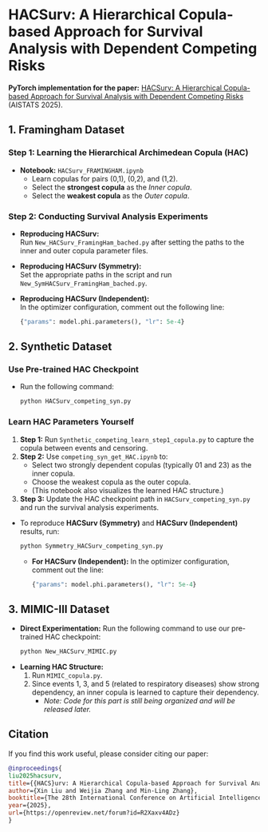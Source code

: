 # HACSurv: A Hierarchical Copula-based Approach for Survival Analysis with Dependent Competing Risks

**PyTorch implementation for the paper:** [HACSurv: A Hierarchical Copula-based Approach for Survival Analysis with Dependent Competing Risks](https://arxiv.org/abs/2410.15180) (AISTATS 2025).

## 1. Framingham Dataset

### Step 1: Learning the Hierarchical Archimedean Copula (HAC)
- **Notebook:** `HACSurv_FRAMINGHAM.ipynb`
  - Learn copulas for pairs (0,1), (0,2), and (1,2).
  - Select the **strongest copula** as the *Inner copula*.
  - Select the **weakest copula** as the *Outer copula*.

### Step 2: Conducting Survival Analysis Experiments
- **Reproducing HACSurv:**  
  Run `New_HACSurv_FramingHam_bached.py` after setting the paths to the inner and outer copula parameter files.

- **Reproducing HACSurv (Symmetry):**  
  Set the appropriate paths in the script and run `New_SymHACSurv_FramingHam_bached.py`.

- **Reproducing HACSurv (Independent):**  
  In the optimizer configuration, comment out the following line:
  ```python
  {"params": model.phi.parameters(), "lr": 5e-4}
## 2. Synthetic Dataset

### Use Pre-trained HAC Checkpoint
- Run the following command:
  ```bash
  python HACSurv_competing_syn.py
  ```

### Learn HAC Parameters Yourself
1. **Step 1:** Run `Synthetic_competing_learn_step1_copula.py` to capture the copula between events and censoring.
2. **Step 2:** Use `competing_syn_get_HAC.ipynb` to:
   - Select two strongly dependent copulas (typically 01 and 23) as the inner copula.
   - Choose the weakest copula as the outer copula.
   - (This notebook also visualizes the learned HAC structure.)
3. **Step 3:** Update the HAC checkpoint path in `HACSurv_competing_syn.py` and run the survival analysis experiments.

- To reproduce **HACSurv (Symmetry)** and **HACSurv (Independent)** results, run:
  ```bash
  python Symmetry_HACSurv_competing_syn.py
  ```
  - **For HACSurv (Independent):** In the optimizer configuration, comment out the line:
    ```python
    {"params": model.phi.parameters(), "lr": 5e-4}
    ```

## 3. MIMIC-III Dataset

- **Direct Experimentation:** Run the following command to use our pre-trained HAC checkpoint:
  ```bash
  python New_HACSurv_MIMIC.py
  ```
- **Learning HAC Structure:**
  1. Run `MIMIC_copula.py`.
  2. Since events 1, 3, and 5 (related to respiratory diseases) show strong dependency, an inner copula is learned to capture their dependency.
     - *Note: Code for this part is still being organized and will be released later.*

## Citation

If you find this work useful, please consider citing our paper:
```bibtex
@inproceedings{
liu2025hacsurv,
title={{HACS}urv: A Hierarchical Copula-based Approach for Survival Analysis with Dependent Competing Risks},
author={Xin Liu and Weijia Zhang and Min-Ling Zhang},
booktitle={The 28th International Conference on Artificial Intelligence and Statistics},
year={2025},
url={https://openreview.net/forum?id=R2Xaxv4ADz}
}
```


